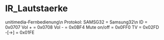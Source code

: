 # IR_Lautstaerke
unitimedia-Fernbedienung\n
Protokol: SAMSG32 = Samsung32\n
 ID           = 0x0707
 Vol +        = 0x0708
 Vol -        = 0x0BF4
 Mute on/off  = 0x0FF0
 TV           = 0x02FD
 -[->]        = 0x01FE
